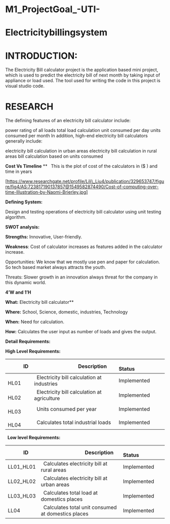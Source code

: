 # M1_ProjectGoal_-UTI-


# Electricitybillingsystem

# INTRODUCTION: 
The Electricity Bill calculator project is the application based mini project, which is used to predict the electricity bill of next month by taking input of appliance or load used. The tool used for writing the code in this project is visual studio code. 

# RESEARCH

The defining features of an electricity bill calculator include:

power rating of all loads
total load calculation
unit consumed per day
units consumed per month
In addition, high-end electricity bill calculators generally include:

electricity bill calculation in urban areas
electricity bill calculation in rural areas
bill calculation based on units consumed

**Cost Vs Timeline**
**
` `This is the plot of cost of the calculators in ($ ) and time in  years

[https://www.researchgate.net/profile/Lili\_Liu4/publication/329653747/figure/fig4/AS:723817190137857@1549582874490/Cost-of-computing-over-time-Illustration-by-Naomi-Brierley.jpg]


**Defining System:** 

Design and testing operations of electricity bill calculator using unit testing algorithm.

**SWOT analysis:**

**Strengths:** Innovative, User-friendly.

**Weakness**: Cost of calculator increases as features added in the calculator increase.

Opportunities: We know that we mostly use pen and paper for calculation. So tech based market always attracts the youth.

Threats: Slower growth in an innovation always threat for the company in this dynamic world.

**4’W and 1’H**

**What:**  Electricity bill calculator**     

**Where:** School, Science, domestic, industries, Technology

**When:** Need for calculation.

**How:** Calculates the user input as number of loads and gives the output.

**Detail Requirements:**

**High Level Requirements:**

|`      `**ID**|`                 `**Description**|`            `**Status**|
| :- | :- | :- |
|`    `HL01|` `Electricity bill calculation at industries|Implemented|
|`    `HL02|` `Electricity bill calculation at agriculture|Implemented|
|`    `HL03|` `Units consumed per year|Implemented|
|`    `HL04|` `Calculates total industrial loads|Implemented|

` `**Low level Requirements:**

|`      `**ID**|`                 `**Description**|`            `**Status**|
| :- | :- | :- |
|LL01\_HL01|` `Calculates electricity bill at rural areas|Implemented|
|LL02\_HL02|` `Calculates electricity bill at urban areas|Implemented|
|LL03\_HL03|` `Calculates total load at domestics places|Implemented|
|LL04|` `Calculates total unit consumed at domestics places|Implemented|
